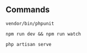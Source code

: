 ## Commands
```
vendor/bin/phpunit
```

```
npm run dev && npm run watch
```

```
php artisan serve
```

